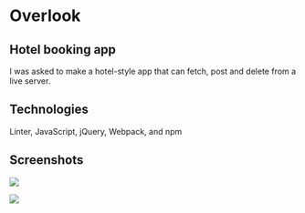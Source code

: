 # Overlook

## Hotel booking app

I was asked to make a hotel-style app that can fetch, post and delete from a live server.

## Technologies

Linter, JavaScript, jQuery, Webpack, and npm

## Screenshots

![](./images/1579096798169.png)

![](./images/1579096680650.png)
